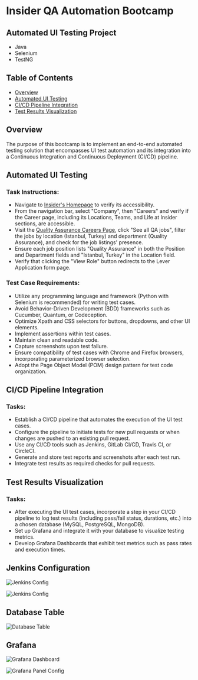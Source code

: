 # Insider QA Automation Bootcamp

## Automated UI Testing Project

- Java
- Selenium
- TestNG

## Table of Contents
- [Overview](#overview)
- [Automated UI Testing](#automated-ui-testing)
- [CI/CD Pipeline Integration](#cicd-pipeline-integration)
- [Test Results Visualization](#test-results-visualization)

## Overview
The purpose of this bootcamp is to implement an end-to-end automated testing solution that encompasses UI test automation and its integration into a Continuous Integration and Continuous Deployment (CI/CD) pipeline.

## Automated UI Testing
### Task Instructions:
- Navigate to [Insider's Homepage](https://useinsider.com) to verify its accessibility.
- From the navigation bar, select "Company", then "Careers" and verify if the Career page, including its Locations, Teams, and Life at Insider sections, are accessible.
- Visit the [Quality Assurance Careers Page](https://useinsider.com/careers/quality-assurance/), click "See all QA jobs", filter the jobs by location (Istanbul, Turkey) and department (Quality Assurance), and check for the job listings' presence.
- Ensure each job position lists "Quality Assurance" in both the Position and Department fields and "Istanbul, Turkey" in the Location field.
- Verify that clicking the "View Role" button redirects to the Lever Application form page.

### Test Case Requirements:
- Utilize any programming language and framework (Python with Selenium is recommended) for writing test cases.
- Avoid Behavior-Driven Development (BDD) frameworks such as Cucumber, Quantum, or Codeception.
- Optimize Xpath and CSS selectors for buttons, dropdowns, and other UI elements.
- Implement assertions within test cases.
- Maintain clean and readable code.
- Capture screenshots upon test failure.
- Ensure compatibility of test cases with Chrome and Firefox browsers, incorporating parameterized browser selection.
- Adopt the Page Object Model (POM) design pattern for test code organization.

## CI/CD Pipeline Integration
### Tasks:
- Establish a CI/CD pipeline that automates the execution of the UI test cases.
- Configure the pipeline to initiate tests for new pull requests or when changes are pushed to an existing pull request.
- Use any CI/CD tools such as Jenkins, GitLab CI/CD, Travis CI, or CircleCI.
- Generate and store test reports and screenshots after each test run.
- Integrate test results as required checks for pull requests.

## Test Results Visualization
### Tasks:
- After executing the UI test cases, incorporate a step in your CI/CD pipeline to log test results (including pass/fail status, durations, etc.) into a chosen database (MySQL, PostgreSQL, MongoDB).
- Set up Grafana and integrate it with your database to visualize testing metrics.
- Develop Grafana Dashboards that exhibit test metrics such as pass rates and execution times.

## Jenkins Configuration

![Jenkins Config](assets/jenkins-config.png)

![Jenkins Config](assets/jenkins-test-results.png)

## Database Table

![Database Table](assets/database-table.png)

## Grafana

![Grafana Dashboard](assets/grafana-dashboard.png)

![Grafana Panel Config](assets/grafana-panel-config.png)

